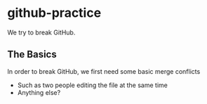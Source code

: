 # github-practice
We try to break GitHub.

## The Basics

In order to break GitHub, we first need some basic merge conflicts
- Such as two people editing the file at the same time
- Anything else?